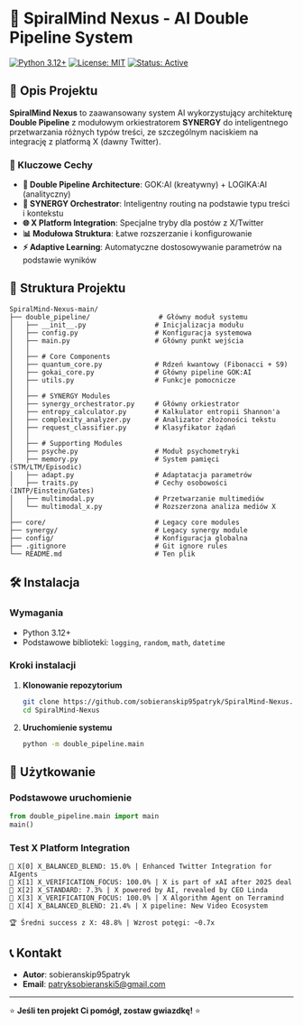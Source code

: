 # 🧠 SpiralMind Nexus - AI Double Pipeline System

[![Python 3.12+](https://img.shields.io/badge/python-3.12+-blue.svg)](https://www.python.org/downloads/)
[![License: MIT](https://img.shields.io/badge/License-MIT-yellow.svg)](LICENSE)
[![Status: Active](https://img.shields.io/badge/Status-Active-green.svg)]()

## 🚀 Opis Projektu

**SpiralMind Nexus** to zaawansowany system AI wykorzystujący architekturę **Double Pipeline** z modułowym orkiestratorem **SYNERGY** do inteligentnego przetwarzania różnych typów treści, ze szczególnym naciskiem na integrację z platformą X (dawny Twitter).

### 🎯 Kluczowe Cechy

- **🔄 Double Pipeline Architecture**: GOK:AI (kreatywny) + LOGIKA:AI (analityczny)
- **🧠 SYNERGY Orchestrator**: Inteligentny routing na podstawie typu treści i kontekstu
- **🌐 X Platform Integration**: Specjalne tryby dla postów z X/Twitter
- **📊 Modułowa Struktura**: Łatwe rozszerzanie i konfigurowanie
- **⚡ Adaptive Learning**: Automatyczne dostosowywanie parametrów na podstawie wyników

## 📁 Struktura Projektu

```
SpiralMind-Nexus-main/
├── double_pipeline/                 # Główny moduł systemu
│   ├── __init__.py                 # Inicjalizacja modułu
│   ├── config.py                   # Konfiguracja systemowa
│   ├── main.py                     # Główny punkt wejścia
│   │
│   ├── # Core Components
│   ├── quantum_core.py             # Rdzeń kwantowy (Fibonacci + S9)
│   ├── gokai_core.py               # Główny pipeline GOK:AI
│   ├── utils.py                    # Funkcje pomocnicze
│   │
│   ├── # SYNERGY Modules
│   ├── synergy_orchestrator.py     # Główny orkiestrator
│   ├── entropy_calculator.py       # Kalkulator entropii Shannon'a
│   ├── complexity_analyzer.py      # Analizator złożoności tekstu
│   ├── request_classifier.py       # Klasyfikator żądań
│   │
│   ├── # Supporting Modules
│   ├── psyche.py                   # Moduł psychometryki
│   ├── memory.py                   # System pamięci (STM/LTM/Episodic)
│   ├── adapt.py                    # Adaptatacja parametrów
│   ├── traits.py                   # Cechy osobowości (INTP/Einstein/Gates)
│   ├── multimodal.py               # Przetwarzanie multimediów
│   └── multimodal_x.py             # Rozszerzona analiza mediów X
│
├── core/                           # Legacy core modules
├── synergy/                        # Legacy synergy module
├── config/                         # Konfiguracja globalna
├── .gitignore                      # Git ignore rules
└── README.md                       # Ten plik
```

## 🛠️ Instalacja

### Wymagania
- Python 3.12+
- Podstawowe biblioteki: `logging`, `random`, `math`, `datetime`

### Kroki instalacji

1. **Klonowanie repozytorium**
   ```bash
   git clone https://github.com/sobieranskip95patryk/SpiralMind-Nexus.git
   cd SpiralMind-Nexus
   ```

2. **Uruchomienie systemu**
   ```bash
   python -m double_pipeline.main
   ```

## 🚀 Użytkowanie

### Podstawowe uruchomienie
```python
from double_pipeline.main import main
main()
```

### Test X Platform Integration
```
🎯 X[0] X_BALANCED_BLEND: 15.0% | Enhanced Twitter Integration for AIgents
🎯 X[1] X_VERIFICATION_FOCUS: 100.0% | X is part of xAI after 2025 deal
🎯 X[2] X_STANDARD: 7.3% | X powered by AI, revealed by CEO Linda
🎯 X[3] X_VERIFICATION_FOCUS: 100.0% | X Algorithm Agent on Terramind
🎯 X[4] X_BALANCED_BLEND: 21.4% | X pipeline: New Video Ecosystem

🏆 Średni success z X: 48.8% | Wzrost potęgi: ~0.7x
```

## 📞 Kontakt

- **Autor**: sobieranskip95patryk
- **Email**: patryksobieranski5@gmail.com

---

⭐ **Jeśli ten projekt Ci pomógł, zostaw gwiazdkę!** ⭐
